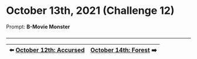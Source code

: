# October 13th, 2021 (Challenge 12)

Prompt: **B-Movie Monster**

###

---

| ⬅️ [October 12th: Accursed](2021-10-12-accursed.md) | [October 14th: Forest](2021-10-14-forest.md) ➡️ |
|:-|-:|
